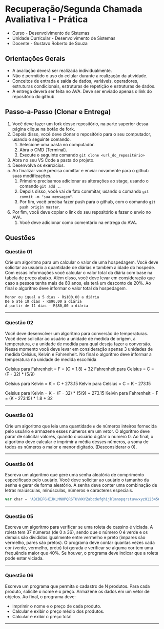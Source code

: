 
# Recuperação/Segunda Chamada Avaliativa I - Prática

- Curso - Desenvolvimento de Sistemas
- Unidade Curricular - Desenvolvimento de Sistemas
- Docente - Gustavo Roberto de Souza

## Orientações Gerais
- A avaliação deverá ser realizada individualmente.
- Não é permitido o uso do celular durante a realização da atividade.
- Conceitos de entrada e saída de dados, variáveis, operadores, estruturas condicionais, estruturas de repetição e estruturas de dados.
- A entrega deverá ser feita no AVA. Deve ser enviado apenas o link do repositório do github.

## Passo-a-Passo (Clonar e Entrega)
1. Você deve fazer um fork desse repositório, na parte superior dessa página clique na botão de fork. 
2. Depois disso, você deve clonar o repositório para o seu computador, usando o seguinte comando.
   1. Selecione uma pasta no computador.
   2. Abra o CMD (Terminal).
   3. Execute o seguinte comando `git clone <url_do_repositório>`
3. Abra no seu VS Code a pasta do projeto.
4. Desenvolva os exercícios.
5. Ao finalizar você precisa comittar e enviar novamente para o github suas modificações.
   1. Primeiro precisamos adicionar as alterações ao stage, usando o comando  `git add .`.
   2.  Depois disso, você vai de fato commitar, usando o comando `git commit -m "sua mensagem"`.
   3.  Por fim, você precisa fazer push para o github, com o comando `git push origin master`.
6. Por fim, você deve copiar o link do seu repositório e fazer o envio no AVA. 
   1. Você deve adicionar como comentário na entrega do AVA.

## Questões

### Questão 01
Crie um algoritmo para um calcular o valor de uma hospedagem. Você deve solicitar ao usuário a quantidade de diárias e também a idade do hospede. Com essas informações você calcular o valor total da diária com base na tabela de preço abaixo. Além disso, você deve levar em consideração que caso a pessoa tenha mais de 60 anos, ela terá um desconto de 20%. Ao final o algoritmo deve informar o valor total da hospedagem.

    Menor ou igual a 5 dias - R$100,00 a diária
    De 6 até 10 dias - R$90,00 a diária
    A partir de 11 dias - R$80,00 a diária

---

### Questão 02
Você deve desenvolver um algoritmo para conversão de temperaturas. Você deve solicitar ao usuário a unidade de medida de origem, a temperatura, e a unidade de medida para qual deseja fazer a conversão. Nesse momento você deve levar em consideração apenas 3 unidades de medida Celsius, Kelvin e Fahrenheit. No final o algoritmo deve informar a temperatura na unidade de medida escolhida.

Celsius para Fahrenheit = F = (C * 1.8) + 32 Fahrenheit para Celsius = C = (F - 32) * (5/9)

Celsius para Kelvin = K = C + 273.15 Kelvin para Celsius = C = K - 273.15

Celsius para Kelvin = K = (F - 32) * (5/9) + 273.15 Kelvin para Fahrenheit = F = (K - 273.15) * 1.8 + 32

---

### Questão 03
Crie um algoritmo que leia uma quantidade `n` de números inteiros fornecida pelo usuário e armazene esses números em um vetor. O
algoritmo deve parar de solicitar valores, quando o usuário digitar o numero 0. Ao final, o algoritmo deve calcular e imprimir a média
desses números, a soma de todos os números o maior e menor digitado. (Desconsiderar o 0).

---

### Questão 04
Escreva um algoritmo que gere uma senha aleatória de comprimento especificado pelo usuário. Você deve solicitar ao usuário o tamanho da senha e gerar de forma aleatório. A senha deve conter uma combinação de letras maiúsculas, minúsculas, números e caracteres especiais.

```javascript
var char = 'ABCDEFGHIJKLMNOPQRSTUVWXYZabcdefghijklmnopqrstuvwxyz0123456789!@#$%&'
```

---

### Questão 05
Escreva um algoritmo para verificar se uma roleta de cassino é viciada. A roleta tem 37 números (de 0 a 36), sendo que o número 0 é verde e os demais são divididos igualmente entre vermelho e preto (impares são vermelho, pares são pretos). O programa deve contar quantas vezes cada cor (verde, vermelho, preto) foi gerada e verificar se alguma cor tem uma frequência maior que 40%. Se houver, o programa deve indicar que a roleta pode estar viciada.

---

### Questão 06
Escreva um programa que permita o cadastro de N produtos. Para cada produto, solicite o nome e o preço. Armazene os dados em um vetor de objetos. Ao final, o programa deve:
  - Imprimir o nome e o preço de cada produto.
  - Calcular e exibir o preço médio dos produtos.
  - Calcular e exibir o preço total

---

